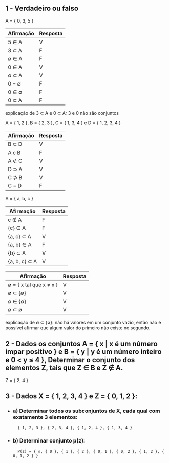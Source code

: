 ## 1 - Verdadeiro ou falso <br>
A = { 0, 3, 5 } <br>

Afirmação | Resposta
--------- | --------
5 ∈ A     | V
3 ⊂ A     | F
∅ ∈ A     | F
0 ∈ A     | V
∅ ⊂ A     | V
0 = ∅     | F
0 ∈ ∅     | F
0 ⊂ A     | F

explicação de 3 ⊂ A e 0 ⊂ A: 3 e 0 não são conjuntos


A = { 1, 2 }, B = { 2, 3 }, C = { 1, 3, 4 } e D = { 1, 2, 3, 4 }

Afirmação | Resposta
--------- | --------
B ⊂ D     | V
A c B     | F
A ⊄ C     | V
D ⊃ A     | V
C ⊅ B     | V
C = D     | F

A = { a, b, c }

Afirmação     | Resposta
--------------| --------
c ∉ A         | F
{c} ∈ A       | F
{a, c} ⊂ A    | V
{a, b} ∈ A    | F
{b} ⊂ A       | V
{a, b, c} ⊂ A | V


Afirmação         | Resposta
----------------- | --------
∅ = { x tal que x ≠ x } | V
∅ ⊂ {∅}           | V
∅ ∈ {∅}           | V
∅ ⊂ ∅             | V

explicação de ∅ ⊂ {∅}: não há valores em um conjunto vazio, então não é possível afirmar que algum valor do primeiro não existe no segundo.

## 2 - Dados os conjuntos A = { x | x é um número impar positivo } e B  = { y | y é um número inteiro e 0 < y ≤ 4 }, Determinar o conjunto dos elementos Z, tais que Z ∈ B e Z ∉ A.

Z = { 2, 4 }

## 3 - Dados X = { 1, 2, 3, 4 } e Z = { 0, 1, 2 }:

- ### a) Determinar todos os subconjuntos de X, cada qual com exatamente 3 elementos:
        { 1, 2, 3 }, { 2, 3, 4 }, { 1, 2, 4 }, { 1, 3, 4 }
- ### b) Determinar conjunto p(z):
        P(z) = { ∅, { 0 }, { 1 }, { 2 }, { 0, 1 }, { 0, 2 }, { 1, 2 }, { 0, 1, 2 } }